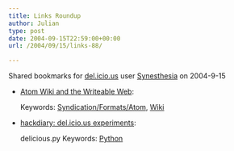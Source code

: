 ```yaml
---
title: Links Roundup
author: Julian
type: post
date: 2004-09-15T22:59:00+00:00
url: /2004/09/15/links-88/

---
```

Shared bookmarks for [del.icio.us][1] user  [Synesthesia][2] on 2004-9-15

  * [Atom Wiki and the Writeable Web][3]:
   
    Keywords: [Syndication/Formats/Atom][4], [Wiki][5]
  * [hackdiary: del.icio.us experiments][6]:
  
    delicious.py Keywords: [Python][7]

 [1]: https://del.icio.us/
 [2]: https://del.icio.us/synesthesia
 [3]: https://alevin.com/weblog/archives/001479.html#001479 "https://alevin.com/weblog/archives/001479.html#001479"
 [4]: https://del.icio.us/synesthesia/Syndication/Formats/Atom
 [5]: https://del.icio.us/synesthesia/Wiki
 [6]: https://www.hackdiary.com/archives/000060.html "https://www.hackdiary.com/archives/000060.html"
 [7]: https://del.icio.us/synesthesia/Python